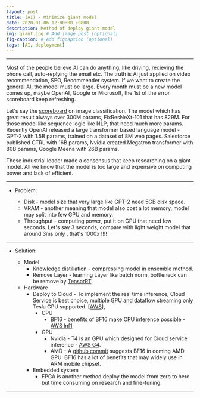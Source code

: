 ```yaml
---
layout: post
title: (AI) - Minimize giant model 
date: 2020-01-06 12:00:00 +0800
description: Method of deploy giant model
img: giant.jpg # Add image post (optional)
fig-caption: # Add figcaption (optional)
tags: [AI, deployment]
---
```

---
Most of the people believe AI can do anything, like driving, recieving the phone call, auto-replying the email etc. The truth is AI just applied on video recommendation, SEO, Recommender system. 
If we want to create the general AI, the model must be large.
Every month must be a new model comes up, maybe OpenAI, Google or Microsoft, the 1st of the error scoreboard keep refreshing.

Let's say the [scoreboard](https://paperswithcode.com/sota/image-classification-on-imagenet) on image classification. The model which has great result always over 300M params, FixResNeXt-101 that has 829M.
For those model like sequence logic like NLP, that need much more params. Recently OpenAI released a large transformer based language model - GPT-2 with 1.5B params, trained on a dataset of 8M web pages. 
Salesforce published CTRL with 16B params, Nvidia created Megatron transformer with 80B params, Google Meena with 26B params. 

These industrial leader made a consensus that keep researching on a giant model.
All we know that the model is too large and expensive on computing power and lack of efficient.

---
- Problem:

  * Disk - model size that very large like GPT-2 need 5GB disk space.
  * VRAM - another meaning that model also cost a lot memory, model may split into few GPU and memory. 
  * Throughput - computing power, put it on GPU that need few seconds. Let's say 3 seconds, compare with light weight model that around 3ms only , that's 1000x !!!!

---
- Solution:

  * Model 
    * [Knowledge distillation](https://www.itread01.com/content/1547235795.html) - compressing model in ensemble method.
    * Remove Layer - learning Layer like batch norm, bottleneck can be remove by [TensorRT](https://developer.nvidia.com/tensorrt). 
  * Hardware
  	* Deploy to Cloud - To implement the real time inference, Cloud Service is best choice, multiple GPU and dataflow streaming only Tesla GPU supported. [[AWS](https://aws.amazon.com/ec2/instance-types/)], 
		* CPU 
			* BF16 - benefits of BF16 make CPU inference possible - [AWS Inf1](https://aws.amazon.com/ec2/instance-types/inf1/)
		* GPU 
			* Nvidia - T4 is an GPU which designed for Cloud service inference - [AWS G4](https://aws.amazon.com/ec2/instance-types/g4/).
			* AMD - A [github commit](https://github.com/ROCmSoftwarePlatform/rocBLAS/commit/88d4409ac09542670e6b5ed423a92a2bf08baa8d) suggests BF16 in coming AMD GPU. BF16 has a lot of benefits that may widely use in ARM mobile chipset.
  	* Embedded system
		* FPGA is another method deploy the model from zero to hero but time consuming on research and fine-tuning. 



---


